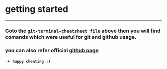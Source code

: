 # getting started
---
### **Goto the `git-terminal-cheatsheet file` above then you will find comands which were useful for git and github usage**.
###  **you can also refer official [github page](https://education.github.com/git-cheat-sheet-education.pdf)**

* **`happy cheating :)`**

